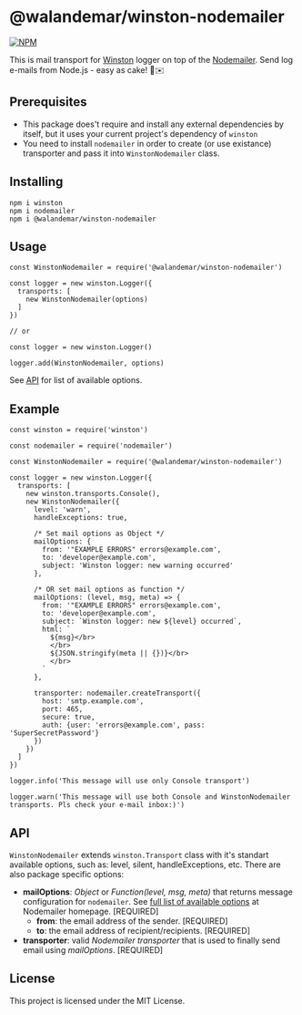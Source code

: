 ﻿@walandemar/winston-nodemailer
==================
[![NPM](https://nodei.co/npm/@walandemar/winston-nodemailer.png?downloads=true&downloadRank=true)](https://nodei.co/npm/@walandemar/winston-nodemailer/)

This is mail transport for [Winston](https://www.npmjs.com/package/winston) logger on top of the [Nodemailer](https://www.npmjs.com/package/nodemailer). Send log e-mails from Node.js - easy as cake! 🍰✉️

Prerequisites
-------------

 - This package does't require and install any external dependencies by itself, but it uses your current project's dependency of `winston`
 - You need to install `nodemailer` in order to create (or use existance) transporter and pass it into `WinstonNodemailer` class.

Installing
---------------
    npm i winston
    npm i nodemailer
    npm i @walandemar/winston-nodemailer

Usage
-----

    const WinstonNodemailer = require('@walandemar/winston-nodemailer')
    
    const logger = new winston.Logger({
      transports: [
        new WinstonNodemailer(options)
      ]
    })
    
    // or
    
    const logger = new winston.Logger()
    
    logger.add(WinstonNodemailer, options)
    
See [API](#api) for list of available options.

Example
-----

    const winston = require('winston')
    
    const nodemailer = require('nodemailer')
    
    const WinstonNodemailer = require('@walandemar/winston-nodemailer')
    
    const logger = new winston.Logger({
      transports: [
        new winston.transports.Console(),
        new WinstonNodemailer({
          level: 'warn',
          handleExceptions: true,
          
          /* Set mail options as Object */
          mailOptions: {
            from: '"EXAMPLE ERRORS" errors@example.com',
            to: 'developer@example.com',
            subject: 'Winston logger: new warning occurred'
          },

          /* OR set mail options as function */
          mailOptions: (level, msg, meta) => {
            from: '"EXAMPLE ERRORS" errors@example.com',
            to: 'developer@example.com',
            subject: `Winston logger: new ${level} occurred`,
            html: `
			  ${msg}</br>
		      </br>
		      ${JSON.stringify(meta || {})}</br>
		      </br>
		    `
          },
          
          transporter: nodemailer.createTransport({
            host: 'smtp.example.com',
            port: 465,
            secure: true,
            auth: {user: 'errors@example.com', pass: 'SuperSecretPassword'}
          })
        })
      ]
    })
    
    logger.info('This message will use only Console transport')
    
    logger.warn('This message will use both Console and WinstonNodemailer transports. Pls check your e-mail inbox:)')

API
---
`WinstonNodemailer` extends `winston.Transport` class with it's standart available options, such as: level, silent, handleExceptions, etc. There are also package specific options:

 - **mailOptions**: *Object* or *Function(level, msg, meta)* that returns message configuration for `nodemailer`. See [full list of available options](https://nodemailer.com/message/)  at Nodemailer homepage. [REQUIRED]
	 - **from**: the email address of the sender. [REQUIRED]
	 - **to**: the email address of recipient/recipients. [REQUIRED]
 - **transporter**: valid *Nodemailer transporter* that is used to finally send email using *mailOptions*. [REQUIRED]

License
-------
This project is licensed under the MIT License.